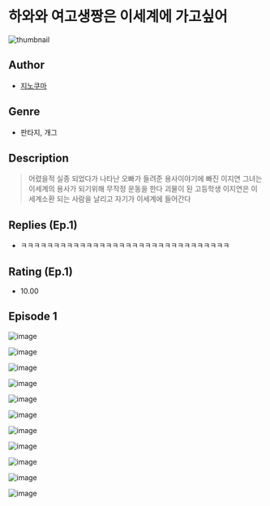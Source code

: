 # 하와와 여고생짱은 이세계에 가고싶어
![thumbnail](https://image-comic.pstatic.net/user_contents_data/challenge_comic/2023/05/25/354579/upload_3978985663800881977_480x623.jpeg)

## Author
- [지노쿠마](https://comic.naver.com/artistTitle?id=354579)

## Genre
- 판타지, 개그

## Description
> 어렸을적 실종 되었다가 나타난 오빠가 들려준 용사이야기에 빠진 이지연 그녀는 이세계의 용사가 되기위해 무작정 운동을 한다 괴물이 된 고등학생 이지연은 이세계소환 되는 사람을 날리고 자기가 이세계에 들어간다

## Replies (Ep.1)
- ㅋㅋㅋㅋㅋㅋㅋㅋㅋㅋㅋㅋㅋㅋㅋㅋㅋㅋㅋㅋㅋㅋㅋㅋㅋㅋㅋㅋㅋㅋㅋㅋ

## Rating (Ep.1)
- 10.00

## Episode 1
![image](https://image-comic.pstatic.net/user_contents_data/challenge_comic/2023/05/25/354579/upload_3906698087269479988.jpeg)

![image](https://image-comic.pstatic.net/user_contents_data/challenge_comic/2023/05/25/354579/upload_7075217014152837175.jpeg)

![image](https://image-comic.pstatic.net/user_contents_data/challenge_comic/2023/05/25/354579/upload_7363775925218391395.jpeg)

![image](https://image-comic.pstatic.net/user_contents_data/challenge_comic/2023/05/25/354579/upload_3473229019659461985.jpeg)

![image](https://image-comic.pstatic.net/user_contents_data/challenge_comic/2023/05/25/354579/upload_4048796758822762292.jpeg)

![image](https://image-comic.pstatic.net/user_contents_data/challenge_comic/2023/05/25/354579/upload_3545003815901409336.jpeg)

![image](https://image-comic.pstatic.net/user_contents_data/challenge_comic/2023/05/25/354579/upload_3906137337024308793.jpeg)

![image](https://image-comic.pstatic.net/user_contents_data/challenge_comic/2023/05/25/354579/upload_3919312792747860786.jpeg)

![image](https://image-comic.pstatic.net/user_contents_data/challenge_comic/2023/05/25/354579/upload_4121463472937985331.jpeg)

![image](https://image-comic.pstatic.net/user_contents_data/challenge_comic/2023/05/25/354579/upload_7149523121512723041.jpeg)

![image](https://image-comic.pstatic.net/user_contents_data/challenge_comic/2023/05/25/354579/upload_3977916947943668069.jpeg)
